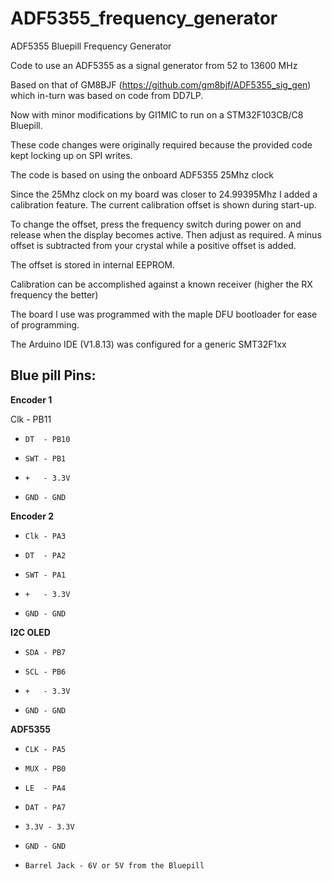 # ADF5355_frequency_generator

ADF5355 Bluepill Frequency Generator

Code to use an ADF5355 as a signal generator from 52 to 13600 MHz

Based on that of GM8BJF (https://github.com/gm8bjf/ADF5355_sig_gen) which in-turn was based on code from DD7LP.

Now with minor modifications by GI1MIC to run on a STM32F103CB/C8 Bluepill.

These code changes were originally required because the provided code kept locking up on SPI writes.

The code is based on using the onboard ADF5355 25Mhz clock

Since the 25Mhz clock on my board was closer to 24.99395Mhz I added a calibration feature. The current calibration offset is shown during start-up.

To change the offset, press the frequency switch during power on and release when the display becomes active. Then adjust as required. A minus offset is subtracted from your crystal while a positive offset is added.

The offset is stored in internal EEPROM.

Calibration can be accomplished  against a known receiver (higher the RX frequency the better)

The board I use was programmed with the maple DFU bootloader for ease of programming.

The Arduino IDE (V1.8.13) was configured for a generic SMT32F1xx

## Blue pill Pins:
**Encoder 1**

Clk - PB11 
-     DT  - PB10
-     SWT - PB1
-     +   - 3.3V
-     GND - GND

**Encoder 2**
-     Clk - PA3
-     DT  - PA2
-     SWT - PA1
-     +   - 3.3V
-     GND - GND

**I2C OLED**
-     SDA - PB7
-     SCL - PB6
-     +   - 3.3V
-     GND - GND
    
**ADF5355**
-     CLK - PA5
-     MUX - PB0
-     LE  - PA4
-     DAT - PA7
-     3.3V - 3.3V
-     GND - GND
-     Barrel Jack - 6V or 5V from the Bluepill



